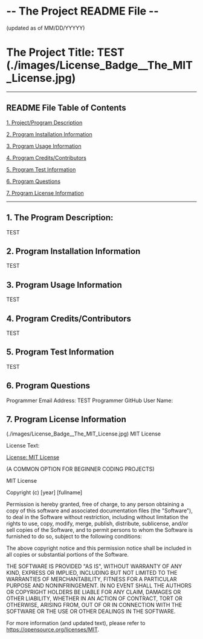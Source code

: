 # -- The Project README File --
(updated as of MM/DD/YYYYY)


# The Project Title: TEST        (./images/License_Badge__The_MIT_License.jpg)

--------------------------------

## README File Table of Contents

[1. Project/Program Description](##1.-Project/Program-Description)

[2. Program Installation Information](##2.-Program-Installation-Information)

[3. Program Usage Information](##3.-Program-Usage-Information)

[4. Program Credits/Contributors](##4.-Program-Credits/Contributors)

[5. Program Test Information](##5.-Program-Test-Information)

[6. Program Questions](##6.-Program-Questions)

[7. Program License Information](##7.-Program-License-Information)

--------------------------------

## 1. The Program Description:
TEST

## 2. Program Installation Information
TEST

## 3. Program Usage Information
TEST

## 4. Program Credits/Contributors
TEST

## 5. Program Test Information
TEST

## 6. Program Questions
Programmer Email Address: TEST
Programmer GitHub User Name: 

## 7. Program License Information
(./images/License_Badge__The_MIT_License.jpg)    MIT License

License Text:

[License: MIT License](https://opensource.org/licenses/MIT)

(A COMMON OPTION FOR BEGINNER CODING PROJECTS)

MIT License

Copyright (c) [year] [fullname]

Permission is hereby granted, free of charge, to any person obtaining a copy
of this software and associated documentation files (the "Software"), to deal
in the Software without restriction, including without limitation the rights
to use, copy, modify, merge, publish, distribute, sublicense, and/or sell
copies of the Software, and to permit persons to whom the Software is
furnished to do so, subject to the following conditions:

The above copyright notice and this permission notice shall be included in all
copies or substantial portions of the Software.

THE SOFTWARE IS PROVIDED "AS IS", WITHOUT WARRANTY OF ANY KIND, EXPRESS OR
IMPLIED, INCLUDING BUT NOT LIMITED TO THE WARRANTIES OF MERCHANTABILITY,
FITNESS FOR A PARTICULAR PURPOSE AND NONINFRINGEMENT. IN NO EVENT SHALL THE
AUTHORS OR COPYRIGHT HOLDERS BE LIABLE FOR ANY CLAIM, DAMAGES OR OTHER
LIABILITY, WHETHER IN AN ACTION OF CONTRACT, TORT OR OTHERWISE, ARISING FROM,
OUT OF OR IN CONNECTION WITH THE SOFTWARE OR THE USE OR OTHER DEALINGS IN THE
SOFTWARE.

For more information (and updated text), please refer to https://opensource.org/licenses/MIT.
